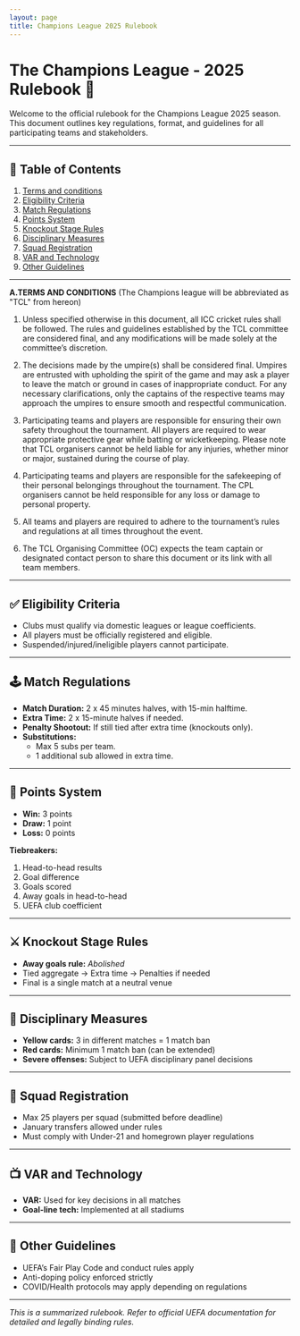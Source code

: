 ```yaml
---
layout: page
title: Champions League 2025 Rulebook
---
```


# The Champions League - 2025 Rulebook 🏏

Welcome to the official rulebook for the Champions League 2025 season. This document outlines key regulations, format, and guidelines for all participating teams and stakeholders.

---

## 📘 Table of Contents

1. [Terms and conditions](#Terms-and-conditions)
2. [Eligibility Criteria](#eligibility-criteria)
3. [Match Regulations](#match-regulations)
4. [Points System](#points-system)
5. [Knockout Stage Rules](#knockout-stage-rules)
6. [Disciplinary Measures](#disciplinary-measures)
7. [Squad Registration](#squad-registration)
8. [VAR and Technology](#var-and-technology)
9. [Other Guidelines](#other-guidelines)

---

**A.TERMS AND CONDITIONS**
(The Champions league will be abbreviated as "TCL" from hereon)

1. Unless specified otherwise in this document, all ICC cricket rules shall be followed. The rules and guidelines established by the TCL committee are considered final, and any modifications will be made solely at the committee’s discretion.

2. The decisions made by the umpire(s) shall be considered final. Umpires are entrusted with upholding the spirit of the game and may ask a player to leave the match or ground in cases of inappropriate conduct. For any necessary clarifications, only the captains of the respective teams may approach the umpires to ensure smooth and respectful communication.

3. Participating teams and players are responsible for ensuring their own safety throughout the tournament. All players are required to wear appropriate protective gear while batting or wicketkeeping. Please note that TCL organisers cannot be held liable for any injuries, whether minor or major, sustained during the course of play.

4. Participating teams and players are responsible for the safekeeping of their personal belongings throughout the tournament. The CPL organisers cannot be held responsible for any loss or damage to personal property.

5. All teams and players are required to adhere to the tournament’s rules and regulations at all times throughout the event.

6. The TCL Organising Committee (OC) expects the team captain or designated contact person to share this document or its link with all team members.

---

## ✅ Eligibility Criteria

- Clubs must qualify via domestic leagues or league coefficients.  
- All players must be officially registered and eligible.  
- Suspended/injured/ineligible players cannot participate.

---

## 🕹️ Match Regulations

- **Match Duration:** 2 x 45 minutes halves, with 15-min halftime.  
- **Extra Time:** 2 x 15-minute halves if needed.  
- **Penalty Shootout:** If still tied after extra time (knockouts only).  
- **Substitutions:**  
  - Max 5 subs per team.  
  - 1 additional sub allowed in extra time.

---

## 🧮 Points System

- **Win:** 3 points  
- **Draw:** 1 point  
- **Loss:** 0 points

**Tiebreakers:**
1. Head-to-head results  
2. Goal difference  
3. Goals scored  
4. Away goals in head-to-head  
5. UEFA club coefficient

---

## ⚔️ Knockout Stage Rules

- **Away goals rule:** *Abolished*  
- Tied aggregate → Extra time → Penalties if needed  
- Final is a single match at a neutral venue

---

## 🚫 Disciplinary Measures

- **Yellow cards:** 3 in different matches = 1 match ban  
- **Red cards:** Minimum 1 match ban (can be extended)  
- **Severe offenses:** Subject to UEFA disciplinary panel decisions

---

## 🧾 Squad Registration

- Max 25 players per squad (submitted before deadline)  
- January transfers allowed under rules  
- Must comply with Under-21 and homegrown player regulations

---

## 📺 VAR and Technology

- **VAR:** Used for key decisions in all matches  
- **Goal-line tech:** Implemented at all stadiums

---

## 📌 Other Guidelines

- UEFA’s Fair Play Code and conduct rules apply  
- Anti-doping policy enforced strictly  
- COVID/Health protocols may apply depending on regulations

---

_This is a summarized rulebook. Refer to official UEFA documentation for detailed and legally binding rules._

